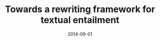 ---
type: article
authors:
  - Vivek Nigam
  - Valeria de Paiva
title: "Towards a rewriting framework for textual entailment"
journal: "LSFA"
note: "Pre-proceedings of the 9th Workshop on Logical and Semantic Frameworks, with Applications LSFA, Brasilia, Brazil"
date: 2014-09-01
resource:
  type: pdf
  pdf-url: includes/pubs/2014-LSFA.pdf

---